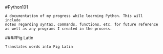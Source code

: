 #Python101
```
A documentation of my progress while learning Python. This will include 
notes regarding syntax, commands, functions, etc. for future reference 
as well as any programs I created in the process.
```

####Pig Latin
```
Translates words into Pig Latin
```

